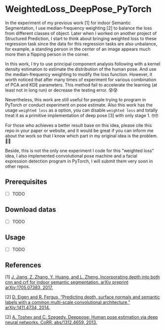 # WeightedLoss_DeepPose_PyTorch

In the experiment of my previous work [1] for indoor Semantic Segmentation, I use median-frequency weighting [2] to balance the loss from different classes of object. Later when I worked on another project of Structured Prediction, I start to think about bringing weighted loss to these regression task since the data for this regression tasks are also unbalance, for example, a standing person in the center of an image appears much more then a flipping person in the corner.

In this work, I try to use principal component analysis following with a kernel density estimation to estimate the distribution of the human pose. And use the median-frequency weighting to modify the loss function. However, it worth noticed that after many times of experiment for various combination of PCA and KDE parameters. This method fail to accelerate the learning (at least not in long run) or decrease the testing error. 😰😰

Nevertheless, this work are still useful for people trying to program in PyTorch or conduct experiment on pose estimate. Also this work has the usage `weighted loss` as a option, you can disable `weighted loss` and totally treat it as a primitive implementation of deep pose [3] with only stage 1. 🤓🤓

For those who achieves a better result base on this idea, please cite this repo in your paper or website, and it would be great if you can inform me about the work so that I know which part in my original idea is the problem. 🤔🤔

Beside, this is not the only one experiment I code for this "weighted loss" idea, I also implemented convolutional pose machine and a facial expression detection program in PyTorch, I will submit them very soon in other repos.

## Prerequisites
- [ ] TODO

## Download datas
- [ ] TODO

## Usage
- [ ] TODO

## References

[1] [J. Jiang, Z. Zhang, Y. Huang, and L. Zheng. Incorporating depth into both cnn and crf for indoor semantic segmentation. arXiv preprint arXiv:1705.07383, 2017.](https://arxiv.org/abs/1705.07383)

[2] [D. Eigen and R. Fergus, “Predicting depth, surface normals and semantic labels with a common multi-scale convolutional
architecture,” arXiv:1411.4734, 2014.](https://arxiv.org/abs/1606.00915)

[2] [A. Toshev and C. Szegedy. Deeppose: Human pose estimation via deep neural networks. CoRR, abs/1312.4659, 2013.](http://bit.ly/2ylKJCj)
